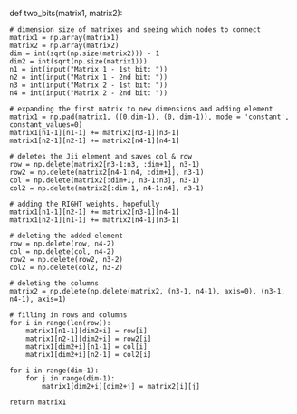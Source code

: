 def two_bits(matrix1, matrix2):

    # dimension size of matrixes and seeing which nodes to connect
    matrix1 = np.array(matrix1)
    matrix2 = np.array(matrix2)
    dim = int(sqrt(np.size(matrix2))) - 1
    dim2 = int(sqrt(np.size(matrix1)))
    n1 = int(input("Matrix 1 - 1st bit: "))
    n2 = int(input("Matrix 1 - 2nd bit: "))
    n3 = int(input("Matrix 2 - 1st bit: "))
    n4 = int(input("Matrix 2 - 2nd bit: "))
    
    # expanding the first matrix to new dimensions and adding element
    matrix1 = np.pad(matrix1, ((0,dim-1), (0, dim-1)), mode = 'constant', constant_values=0)
    matrix1[n1-1][n1-1] += matrix2[n3-1][n3-1]
    matrix1[n2-1][n2-1] += matrix2[n4-1][n4-1]

    # deletes the Jii element and saves col & row
    row = np.delete(matrix2[n3-1:n3, :dim+1], n3-1)
    row2 = np.delete(matrix2[n4-1:n4, :dim+1], n3-1)
    col = np.delete(matrix2[:dim+1, n3-1:n3], n3-1)
    col2 = np.delete(matrix2[:dim+1, n4-1:n4], n3-1)
    
    # adding the RIGHT weights, hopefully
    matrix1[n1-1][n2-1] += matrix2[n3-1][n4-1]
    matrix1[n2-1][n1-1] += matrix2[n4-1][n3-1]
    
    # deleting the added element
    row = np.delete(row, n4-2)
    col = np.delete(col, n4-2)
    row2 = np.delete(row2, n3-2)
    col2 = np.delete(col2, n3-2)      
    
    # deleting the columns 
    matrix2 = np.delete(np.delete(matrix2, (n3-1, n4-1), axis=0), (n3-1, n4-1), axis=1)

    # filling in rows and columns
    for i in range(len(row)):
        matrix1[n1-1][dim2+i] = row[i]
        matrix1[n2-1][dim2+i] = row2[i]
        matrix1[dim2+i][n1-1] = col[i]
        matrix1[dim2+i][n2-1] = col2[i]

    for i in range(dim-1):
        for j in range(dim-1):
            matrix1[dim2+i][dim2+j] = matrix2[i][j]
        
    return matrix1 
